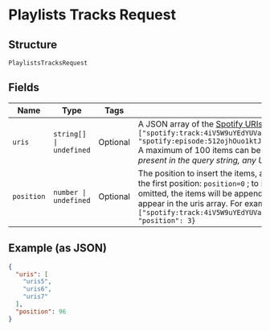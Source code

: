 
# Playlists Tracks Request

## Structure

`PlaylistsTracksRequest`

## Fields

| Name | Type | Tags | Description |
|  --- | --- | --- | --- |
| `uris` | `string[] \| undefined` | Optional | A JSON array of the [Spotify URIs](/documentation/web-api/concepts/spotify-uris-ids) to add. For example: `{"uris": ["spotify:track:4iV5W9uYEdYUVa79Axb7Rh","spotify:track:1301WleyT98MSxVHPZCA6M", "spotify:episode:512ojhOuo1ktJprKbVcKyQ"]}`<br/>A maximum of 100 items can be added in one request. _**Note**: if the `uris` parameter is present in the query string, any URIs listed here in the body will be ignored._ |
| `position` | `number \| undefined` | Optional | The position to insert the items, a zero-based index. For example, to insert the items in the first position: `position=0` ; to insert the items in the third position: `position=2`. If omitted, the items will be appended to the playlist. Items are added in the order they appear in the uris array. For example: `{"uris": ["spotify:track:4iV5W9uYEdYUVa79Axb7Rh","spotify:track:1301WleyT98MSxVHPZCA6M"], "position": 3}` |

## Example (as JSON)

```json
{
  "uris": [
    "uris5",
    "uris6",
    "uris7"
  ],
  "position": 96
}
```

